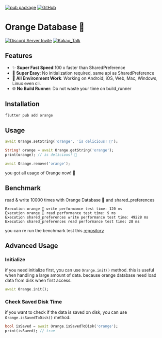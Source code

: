 [![pub package](https://img.shields.io/pub/v/orange.svg)](https://pub.dartlang.org/packages/orange)
[![GitHub](https://img.shields.io/github/stars/melodysdreamj/orange.svg?style=social&label=Star)](https://github.com/melodysdreamj/orange)



# Orange Database 🍊
[![Discord Server Invite](https://img.shields.io/badge/DISCORD-JOIN%20SERVER-5663F7?style=for-the-badge&logo=discord&logoColor=white)](https://discord.gg/zXXHvAXCug)
[![Kakao_Talk](https://img.shields.io/badge/KakaoTalk-Join%20Room-FEE500?style=for-the-badge&logo=kakao)](https://open.kakao.com/o/gEwrffbg)

## Features

- ✨ **Super Fast Speed**  100 x faster than SharedPreference
- 🦄 **Super Easy**: No initialization required, same api as SharedPreference
- 🚀 **All Environment Work**: Working on Android, iOS, Web, Mac, Windows, Linux even cli.
- 🌐 **No Build Runner**: Do not waste your time on build_runner


## Installation
```bash
flutter pub add orange
```

## Usage
```dart
await Orange.setString('orange', 'is delicious! 🍊');

String? orange = await Orange.getString('orange');
print(orange); // is delicious! 🍊

await Orange.remove('orange');
```
you got all usage of Orange now! 🎉

## Benchmark
read & write 10000 times with Orange Database 🍊 and shared_preferences
```
Execution orange 🍊 write performance test time: 120 ms
Execution orange 🍊 read performance test time: 9 ms
Execution shared_preferences write performance test time: 49228 ms
Execution shared_preferences read performance test time: 28 ms
```
you can re run the benchmark test this [repository](https://github.com/melodysdreamj/benchmark_for_orange_database)


## Advanced Usage

### Initialize
if you need initialize first, you can use `Orange.init()` method.
this is useful when handling a large amount of data. because orange database need load data from disk when first access.
```dart
await Orange.init();
```

### Check Saved Disk Time
if you want to check if the data is saved on disk, you can use `Orange.isSavedToDisk()` method.
```dart
bool isSaved = await Orange.isSavedToDisk('orange');
print(isSaved); // true
```
